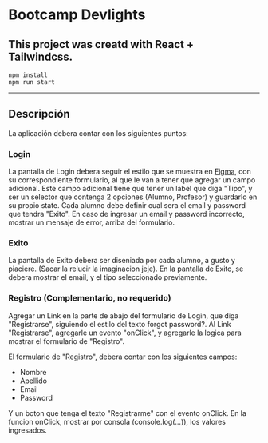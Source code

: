 # Bootcamp Devlights

## This project was creatd with React + Tailwindcss.

``` 
npm install
npm run start
```
---

## Descripción

La aplicación debera contar con los siguientes puntos:

### Login
La pantalla de Login debera seguir el estilo que se muestra en [Figma](https://www.figma.com/community/file/1098558679676647050), con su correspondiente formulario, al que le van a tener que agregar un campo adicional. Este campo adicional tiene que tener un label que diga "Tipo", y ser un selector que contenga 2 opciones (Alumno, Profesor) y guardarlo en su propio state. Cada alumno debe definir cual sera el email y password que tendra "Exito". En caso de ingresar un email y password incorrecto, mostrar un mensaje de error, arriba del formulario.


### Exito
La pantalla de Exito debera ser diseniada por cada alumno, a gusto y piaciere. (Sacar la relucir la imaginacion jeje). En la pantalla de Exito, se debera mostrar el email, y el tipo seleccionado previamente.


###  Registro (Complementario, no requerido)
Agregar un Link en la parte de abajo del formulario de Login, que diga "Registrarse", siguiendo el estilo del texto forgot password?. Al Link "Registrarse", agregarle un evento "onClick", y agregarle la logica para mostrar el formulario de "Registro".

El formulario de "Registro", debera contar con los siguientes campos:
- Nombre
- Apellido
- Email
- Password

Y un boton que tenga el texto "Registrarme" con el evento onClick.
En la funcion onClick, mostrar por consola (console.log(...)), los valores ingresados.



